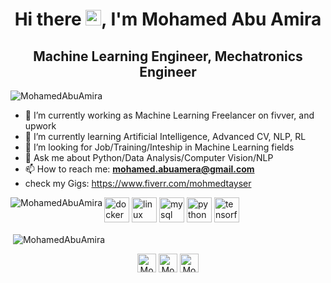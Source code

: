 
<h1 align="center">Hi there <img src="https://media.giphy.com/media/hvRJCLFzcasrR4ia7z/giphy.gif" width="25px">, I'm Mohamed Abu Amira</h1>
<h2 align="center">Machine Learning Engineer, Mechatronics Engineer</h2>
<p align="left"> <img src="https://komarev.com/ghpvc/?username=MohamedAbuAmira" alt="MohamedAbuAmira" /> </p>



- 🔭 I’m currently working as Machine Learning Freelancer on fivver, and upwork
- 🌱 I’m currently learning Artificial Intelligence, Advanced CV, NLP, RL
- 🤔 I’m looking for Job/Training/Inteship in Machine Learning fields 
- 💬 Ask me about Python/Data Analysis/Computer Vision/NLP
- 📫 How to reach me: **mohamed.abuamera@gmail.com**
- check my Gigs: https://www.fiverr.com/mohmedtayser

<p align="left">
  <img src="https://devicons.github.io/devicon/devicon.git/icons/docker/docker-original-wordmark.svg" alt="docker" width="40" height="40"/> 
  <img src="https://devicons.github.io/devicon/devicon.git/icons/linux/linux-original.svg" alt="linux" width="40" height="40"/>
  <img src="https://devicons.github.io/devicon/devicon.git/icons/mysql/mysql-original-wordmark.svg" alt="mysql" width="40" height="40"/> 
  <img src="https://devicons.github.io/devicon/devicon.git/icons/python/python-original.svg" alt="python" width="40" height="40"/> 
  <img src="https://www.vectorlogo.zone/logos/tensorflow/tensorflow-icon.svg" alt="tensorflow" width="40" height="40"/> 
  <img align="left" src="https://github-readme-stats.vercel.app/api/top-langs/?username=MohamedAbuAmira&layout=compact&hide=html" alt="MohamedAbuAmira" />
</p>

<p>&nbsp;<img align="center" src="https://github-readme-stats.vercel.app/api?username=MohamedAbuAmira&show_icons=true" alt="MohamedAbuAmira" /></p>

<p align="center">
<a href="https://www.linkedin.com/in/mohamedabuamira/" target="blank"><img align="center" src="https://cdn.jsdelivr.net/npm/simple-icons@3.0.1/icons/linkedin.svg" alt="Mohammed Abu Amira" height="30" width="30" /></a>
<a href="https://www.kaggle.com/mohamedtayser" target="blank"><img align="center" src="https://cdn.jsdelivr.net/npm/simple-icons@3.0.1/icons/kaggle.svg" alt="Mohammed Abu Amira" height="30" width="30" /></a>
<a href="https://www.upwork.com/o/profiles/users/~01db0ba43fcf0c9efb/" target="blank"><img align="center" src="https://cdn.jsdelivr.net/npm/simple-icons@3.0.1/icons/upwork.svg" alt="Mohammed Abu Amira" height="30" width="30" /></a>
</p>
